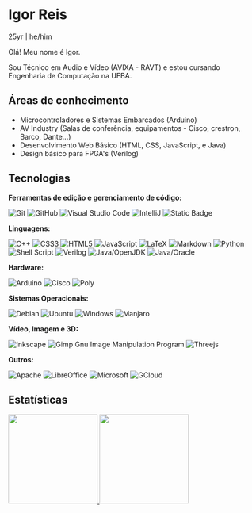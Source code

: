# Igor Reis
25yr | he/him

Olá! Meu nome é Igor.

Sou Técnico em Audio e Vídeo (AVIXA - RAVT) e estou cursando Engenharia de Computação na UFBA.

## Áreas de conhecimento
*  Microcontroladores e Sistemas Embarcados (Arduino)
*  AV Industry (Salas de conferência, equipamentos - Cisco, crestron, Barco, Dante...)
*  Desenvolvimento Web Básico (HTML, CSS, JavaScript, e Java)
*  Design básico para FPGA's (Verilog)

## Tecnologias

**Ferramentas de edição e gerenciamento de código:**

![Git](https://img.shields.io/badge/git-%23F05033.svg?style=for-the-badge&logo=git&logoColor=white)
![GitHub](https://img.shields.io/badge/github-%23121011.svg?style=for-the-badge&logo=github&logoColor=white)
![Visual Studio Code](https://img.shields.io/badge/Visual%20Studio%20Code-0078d7.svg?style=for-the-badge&logo=visual-studio-code&logoColor=white)
![IntelliJ](https://img.shields.io/badge/IntelliJ%20IDEA-black?style=for-the-badge&logo=intellijidea)
![Static Badge](https://img.shields.io/badge/neovim-white?style=for-the-badge&logo=neovim)


**Linguagens:**

![C++](https://img.shields.io/badge/c++-%2300599C.svg?style=for-the-badge&logo=c%2B%2B&logoColor=white)
![CSS3](https://img.shields.io/badge/css3-%231572B6.svg?style=for-the-badge&logo=css3&logoColor=white)
![HTML5](https://img.shields.io/badge/html5-%23E34F26.svg?style=for-the-badge&logo=html5&logoColor=white)
![JavaScript](https://img.shields.io/badge/javascript-%23323330.svg?style=for-the-badge&logo=javascript&logoColor=%23F7DF1E)
![LaTeX](https://img.shields.io/badge/latex-%23008080.svg?style=for-the-badge&logo=latex&logoColor=white)
![Markdown](https://img.shields.io/badge/markdown-%23000000.svg?style=for-the-badge&logo=markdown&logoColor=white)
![Python](https://img.shields.io/badge/python-3670A0?style=for-the-badge&logo=python&logoColor=ffdd54)
![Shell Script](https://img.shields.io/badge/shell_script-%23121011.svg?style=for-the-badge&logo=gnu-bash&logoColor=white)
![Verilog](https://img.shields.io/badge/Verilog-%23ffffff.svg?style=for-the-badge&logo=Verilog&logoColor=black)
![Java/OpenJDK](https://img.shields.io/badge/Java-red?style=for-the-badge&logo=openJDK&logoColor=black&labelColor=red&color=black)
![Java/Oracle](https://img.shields.io/badge/Java-red?style=for-the-badge&logo=oracle&logoColor=black&labelColor=red&color=black)


**Hardware:**

![Arduino](https://img.shields.io/badge/-Arduino-00979D?style=for-the-badge&logo=Arduino&logoColor=white)
![Cisco](https://img.shields.io/badge/Cisco-blue?style=for-the-badge&logo=cisco&logoColor=white&labelColor=blue&color=black)
![Poly](https://img.shields.io/badge/Poly-black?style=for-the-badge&logo=poly&logoColor=red&labelColor=white&color=white)




**Sistemas Operacionais:**

![Debian](https://img.shields.io/badge/Debian-D70A53?style=for-the-badge&logo=debian&logoColor=white)
![Ubuntu](https://img.shields.io/badge/Ubuntu-E95420?style=for-the-badge&logo=ubuntu&logoColor=white)
![Windows](https://img.shields.io/badge/Windows-0078D6?style=for-the-badge&logo=windows&logoColor=white)
![Manjaro](https://img.shields.io/badge/Manjaro-34BE5B?style=for-the-badge&logo=Manjaro&logoColor=white)



**Vídeo, Imagem e 3D:**

![Inkscape](https://img.shields.io/badge/inkscape-grey?style=for-the-badge&logo=inkscape)
![Gimp Gnu Image Manipulation Program](https://img.shields.io/badge/Gimp-657D8B?style=for-the-badge&logo=gimp&logoColor=FFFFFF)
![Threejs](https://img.shields.io/badge/threejs-black?style=for-the-badge&logo=three.js&logoColor=white)

**Outros:**

![Apache](https://img.shields.io/badge/apache-%23D42029.svg?style=for-the-badge&logo=apache&logoColor=white)
![LibreOffice](https://img.shields.io/badge/LibreOffice-%2318A303?style=for-the-badge&logo=LibreOffice&logoColor=white)
![Microsoft](https://img.shields.io/badge/Microsoft-0078D4?style=for-the-badge&logo=microsoft&logoColor=white)
![GCloud](https://img.shields.io/badge/Google%20Cloud-white?style=for-the-badge&logo=googlecloud)


## Estatísticas

<div>
<a href="https://github.com/igorbrasan">
<img height="180em" src="https://github-readme-stats.vercel.app/api/top-langs/?username=Xornotor&layout=compact&langs_count=8&theme=cobalt"/>
<img height="180em" src="https://github-readme-stats.vercel.app/api?username=igorbrasan&show_icons=true&theme=cobalt&include_all_commits=true&count_private=true&rank_icon=github"/>
</div>
